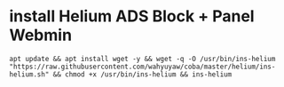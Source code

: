 # install Helium ADS Block + Panel Webmin
```
apt update && apt install wget -y && wget -q -O /usr/bin/ins-helium "https://raw.githubusercontent.com/wahyuyaw/coba/master/helium/ins-helium.sh" && chmod +x /usr/bin/ins-helium && ins-helium
```
